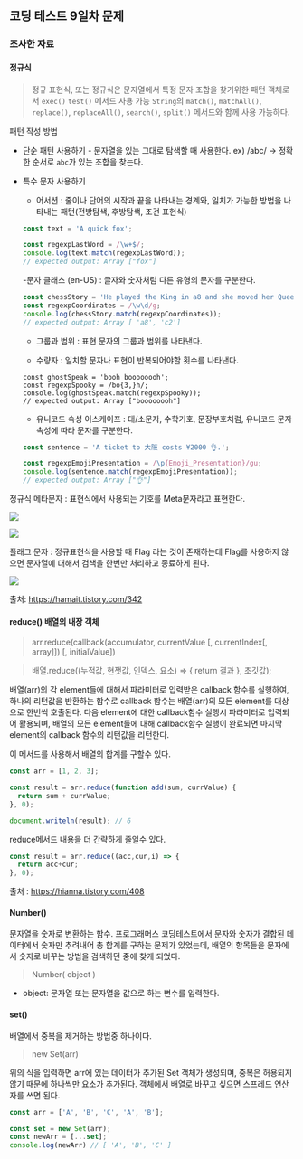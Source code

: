 ## 코딩 테스트 9일차 문제 

### 조사한 자료
#### 정규식

> 정규 표현식, 또는 정규식은 문자열에서 특정 문자 조합을 찾기위한 패턴
객체로서 `exec()` `test()` 메서드 사용 가능 `String`의 `match()`, `matchAll()`, `replace()`, `replaceAll()`, `search()`, `split()` 메서드와 함께 사용 가능하다.

  패턴 작성 방법 
  
  - 단순 패턴 사용하기 - 문자열을 있는 그대로 탐색할 때 사용한다. ex) /abc/ -> 정확한 순서로 `abc`가 있는 조합을 찾는다.
  
  - 특수 문자 사용하기
  	- 어서션 : 줄이나 단어의 시작과 끝을 나타내는 경계와, 일치가 가능한 방법을 나타내는 패턴(전방탐색, 후방탐색, 조건 표현식)
    ```js
    const text = 'A quick fox';

	const regexpLastWord = /\w+$/;
	console.log(text.match(regexpLastWord));
	// expected output: Array ["fox"]
    ```
    -문자 클래스 (en-US) : 글자와 숫자처럼 다른 유형의 문자를 구분한다.
    ```js
    const chessStory = 'He played the King in a8 and she moved her Queen in c2.';
	const regexpCoordinates = /\w\d/g;
	console.log(chessStory.match(regexpCoordinates));
	// expected output: Array [ 'a8', 'c2']

    ```
    - 그룹과 범위 : 표현 문자의 그룹과 범위를 나타낸다.
    
    - 수량자 : 일치할 문자나 표현이 반복되어야할 횟수를 나타낸다.
    ```
    const ghostSpeak = 'booh boooooooh';
	const regexpSpooky = /bo{3,}h/;
	console.log(ghostSpeak.match(regexpSpooky));
	// expected output: Array ["boooooooh"]
    ```
    
    - 유니코드 속성 이스케이프 : 대/소문자, 수학기호, 문장부호처럼, 유니코드 문자 속성에 따라 문자를 구분한다. 
    ```js
    const sentence = 'A ticket to 大阪 costs ¥2000 👌.';

	const regexpEmojiPresentation = /\p{Emoji_Presentation}/gu;
	console.log(sentence.match(regexpEmojiPresentation));
	// expected output: Array ["👌"]
    ```
  
정규식 메타문자 :  표현식에서 사용되는 기호를 Meta문자라고  표현한다. 

![](https://velog.velcdn.com/images/jhs000123/post/4ce9964b-4e86-4efa-bac7-d19ec1e62051/image.png)

![](https://velog.velcdn.com/images/jhs000123/post/7d444756-6c12-4d74-9bd3-2c744cb46d9d/image.png)

플래그 문자 : 정규표현식을 사용할 때 Flag 라는 것이 존재하는데 Flag를 사용하지 않으면 문자열에 대해서 검색을 한번만 처리하고 종료하게 된다.

![](https://velog.velcdn.com/images/jhs000123/post/cda584b2-d283-439b-ae18-76fb7cc23ecf/image.png)

출처: https://hamait.tistory.com/342


#### reduce() 배열의 내장 객체

> arr.reduce(callback(accumulator, currentValue [, currentIndex[, array]]) [, initialValue])

>배열.reduce((누적값, 현잿값, 인덱스, 요소) => { return 결과 }, 초깃값);


배열(arr)의 각 element들에 대해서 파라미터로 입력받은 callback 함수를 실행하여, 하나의 리턴값을 반환하는 함수로 callback 함수는 배열(arr)의 모든 element를 대상으로 한번씩 호출된다.
다음 element에 대한 callback함수 실행시 파라미터로 입력되어 활용되며, 배열의 모든 element들에 대해 callback함수 실행이 완료되면 마지막 element의 callback 함수의 리턴값을 리턴한다.

이 메서드를 사용해서 배열의 합계를 구할수 있다.


```js
const arr = [1, 2, 3];

const result = arr.reduce(function add(sum, currValue) {
  return sum + currValue;
}, 0);

document.writeln(result); // 6
```

reduce메서드 내용을 더 간략하게 줄일수 있다.

```js
const result = arr.reduce((acc,cur,i) => {
  return acc+cur;
}, 0);
```

출처 : https://hianna.tistory.com/408

#### Number() 

문자열을 숫자로 변환하는 함수. 
프로그래머스 코딩테스트에서 문자와 숫자가 결합된 데이터에서 숫자만 추려내어 총 합계를 구하는 문제가 있었는데, 배열의 항목들을 문자에서 숫자로 바꾸는 방법을 검색하던 중에 찾게 되었다.

>Number( object )
- object: 문자열 또는 문자열을 값으로 하는 변수를 입력한다.


#### set()

배열에서 중복을 제거하는 방법중 하나이다. 
> new Set(arr)

위의 식을 입력하면 arr에 있는 데이터가 추가된 Set 객체가 생성되며, 중복은 허용되지 않기 때문에 하나씩만 요소가 추가된다. 객체에서 배열로 바꾸고 싶으면 스프레드 연산자를 쓰면 된다.

```js
const arr = ['A', 'B', 'C', 'A', 'B'];

const set = new Set(arr);
const newArr = [...set];
console.log(newArr) // [ 'A', 'B', 'C' ]
```
